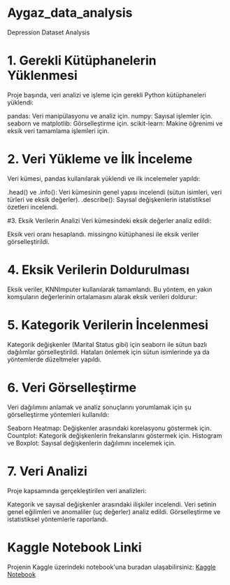 # Aygaz_data_analysis
Depression Dataset Analysis

# 1. Gerekli Kütüphanelerin Yüklenmesi
Proje başında, veri analizi ve işleme için gerekli Python kütüphaneleri yüklendi:

pandas: Veri manipülasyonu ve analiz için.
numpy: Sayısal işlemler için.
seaborn ve matplotlib: Görselleştirme için.
scikit-learn: Makine öğrenimi ve eksik veri tamamlama işlemleri için.

# 2. Veri Yükleme ve İlk İnceleme
Veri kümesi, pandas kullanılarak yüklendi ve ilk incelemeler yapıldı:

.head() ve .info(): Veri kümesinin genel yapısı incelendi (sütun isimleri, veri türleri ve eksik değerler).
.describe(): Sayısal değişkenlerin istatistiksel özetleri incelendi.

#3. Eksik Verilerin Analizi
Veri kümesindeki eksik değerler analiz edildi:

Eksik veri oranı hesaplandı.
missingno kütüphanesi ile eksik veriler görselleştirildi.

# 4. Eksik Verilerin Doldurulması
Eksik veriler, KNNImputer kullanılarak tamamlandı. Bu yöntem, en yakın komşuların değerlerinin ortalamasını alarak eksik verileri doldurur:

# 5. Kategorik Verilerin İncelenmesi
Kategorik değişkenler (Marital Status gibi) için seaborn ile sütun bazlı dağılımlar görselleştirildi.
Hataları önlemek için sütun isimlerinde ya da yöntemlerde düzeltmeler yapıldı.

# 6. Veri Görselleştirme
Veri dağılımını anlamak ve analiz sonuçlarını yorumlamak için şu görselleştirme yöntemleri kullanıldı:

Seaborn Heatmap: Değişkenler arasındaki korelasyonu göstermek için.
Countplot: Kategorik değişkenlerin frekanslarını göstermek için.
Histogram ve Boxplot: Sayısal değişkenlerin dağılımını incelemek için.

# 7. Veri Analizi
Proje kapsamında gerçekleştirilen veri analizleri:

Kategorik ve sayısal değişkenler arasındaki ilişkiler incelendi.
Veri setinin genel eğilimleri ve anomaliler (uç değerler) analiz edildi.
Görselleştirme ve istatistiksel yöntemlerle raporlandı.

# Kaggle Notebook Linki
Projenin Kaggle üzerindeki notebook'una buradan ulaşabilirsiniz: [Kaggle Notebook](https://www.kaggle.com/code/mustafayapar/data-analysis-deppression)

